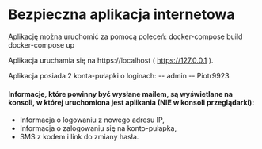 # Bezpieczna aplikacja internetowa

Aplikację można uruchomić za pomocą poleceń:
docker-compose build
 docker-compose up

Aplikacja uruchamia się na https://localhost ( https://127.0.0.1 ).

Aplikacja posiada 2 konta-pułapki o loginach:
-- admin
-- Piotr9923
 
#### Informacje, które powinny być wysłane mailem, są wyświetlane na konsoli, w której uruchomiona jest aplikania (NIE w konsoli przeglądarki):
- Informacja o logowaniu z nowego adresu IP,
- Informacja o zalogowaniu się na konto-pułapka,
- SMS z kodem i link do zmiany hasła.
